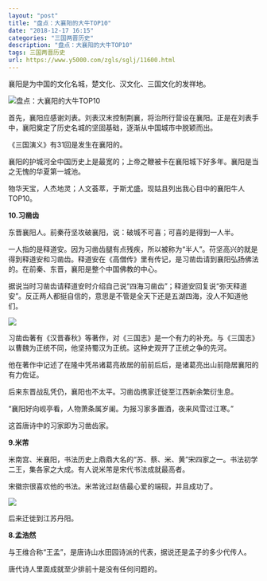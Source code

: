 ```yaml
---
layout: "post"
title: "盘点：大襄阳的大牛TOP10"
date: "2018-12-17 16:15"
categories: "三国两晋历史"
description: "盘点：大襄阳的大牛TOP10"
tags: 三国两晋历史
url: https://www.y5000.com/zgls/sglj/11600.html
---
```






襄阳是为中国的文化名城，楚文化、汉文化、三国文化的发祥地。

![盘点：大襄阳的大牛TOP10](/uploads/allimg/170120/6-1F12013262KH.JPG)

首先，襄阳应感谢刘表。刘表汉末控制荆襄，将治所行营设在襄阳。正是在刘表手中，襄阳奠定了历史名城的坚固基础，逐渐从中国城市中脱颖而出。

《三国演义》有31回是发生在襄阳的。

襄阳的护城河全中国历史上是最宽的；上帝之鞭被卡在襄阳城下好多年。襄阳是当之无愧的华夏第一城池。

物华天宝，人杰地灵；人文荟萃，于斯尤盛。现姑且列出我心目中的襄阳牛人TOP10。

**10.习凿齿**

东晋襄阳人。前秦苻坚攻破襄阳，说：破城不可喜；可喜的是得到一人半。

一人指的是释道安。因为习凿齿腿有点残疾，所以被称为“半人”。苻坚高兴的就是得到释道安和习凿齿。释道安在《高僧传》里有传记，是习凿齿请到襄阳弘扬佛法的。在前秦、东晋，襄阳是整个中国佛教的中心。

据说当时习凿齿请释道安时介绍自己说“四海习凿齿”；释道安回复说“弥天释道安”。反正两人都挺自信的，意思是不管是全天下还是五湖四海，没人不知道他们。

![](https://img.y5000.com/uploads/allimg/170120/13302H351-0.jpg)

习凿齿著有《汉晋春秋》等著作，对《三国志》是一个有力的补充。与《三国志》以曹魏为正统不同，他坚持蜀汉为正统。这种史观开了正统之争的先河。

他在著作中记述了在隆中凭吊诸葛亮故居的前前后后，是诸葛亮出山前隐居襄阳的有力佐证。

后来东晋战乱凭仍，襄阳也不太平。习凿齿携家迁徙至江西新余繁衍生息。

“襄阳好向岘亭看，人物萧条属岁阑。为报习家多置酒，夜来风雪过江寒。”

这首唐诗中的习家即为习凿齿家。

**9.米芾**

米南宫、米襄阳，书法历史上鼎鼎大名的“苏、蔡、米、黄”宋四家之一。书法初学二王，集各家之大成。有人说米芾是宋代书法成就最高者。

宋徽宗很喜欢他的书法。米芾讹过赵佶最心爱的端砚，并且成功了。

![](https://img.y5000.com/uploads/allimg/170120/13302M646-1.jpg)

后来迁徙到江苏丹阳。

**8.孟浩然**

与王维合称“王孟”，是唐诗山水田园诗派的代表，据说还是孟子的多少代传人。

唐代诗人里面成就至少排前十是没有任何问题的。
